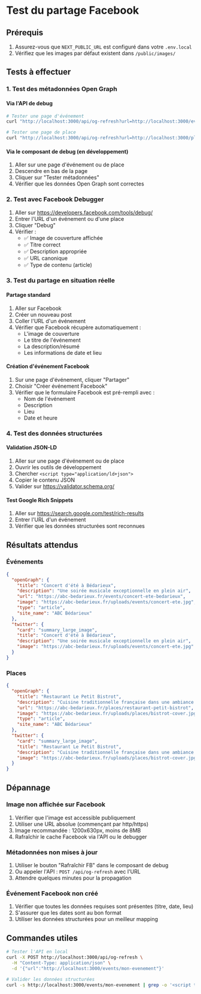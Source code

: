 # Test du partage Facebook

## Prérequis

1. Assurez-vous que `NEXT_PUBLIC_URL` est configuré dans votre `.env.local`
2. Vérifiez que les images par défaut existent dans `/public/images/`

## Tests à effectuer

### 1. Test des métadonnées Open Graph

#### Via l'API de debug

```bash
# Tester une page d'événement
curl "http://localhost:3000/api/og-refresh?url=http://localhost:3000/events/concert-ete-bedarieux"

# Tester une page de place
curl "http://localhost:3000/api/og-refresh?url=http://localhost:3000/places/restaurant-petit-bistrot"
```

#### Via le composant de debug (en développement)

1. Aller sur une page d'événement ou de place
2. Descendre en bas de la page
3. Cliquer sur "Tester métadonnées"
4. Vérifier que les données Open Graph sont correctes

### 2. Test avec Facebook Debugger

1. Aller sur https://developers.facebook.com/tools/debug/
2. Entrer l'URL d'un événement ou d'une place
3. Cliquer "Debug"
4. Vérifier :
   - ✅ Image de couverture affichée
   - ✅ Titre correct
   - ✅ Description appropriée
   - ✅ URL canonique
   - ✅ Type de contenu (article)

### 3. Test du partage en situation réelle

#### Partage standard

1. Aller sur Facebook
2. Créer un nouveau post
3. Coller l'URL d'un événement
4. Vérifier que Facebook récupère automatiquement :
   - L'image de couverture
   - Le titre de l'événement
   - La description/résumé
   - Les informations de date et lieu

#### Création d'événement Facebook

1. Sur une page d'événement, cliquer "Partager"
2. Choisir "Créer événement Facebook"
3. Vérifier que le formulaire Facebook est pré-rempli avec :
   - Nom de l'événement
   - Description
   - Lieu
   - Date et heure

### 4. Test des données structurées

#### Validation JSON-LD

1. Aller sur une page d'événement ou de place
2. Ouvrir les outils de développement
3. Chercher `<script type="application/ld+json">`
4. Copier le contenu JSON
5. Valider sur https://validator.schema.org/

#### Test Google Rich Snippets

1. Aller sur https://search.google.com/test/rich-results
2. Entrer l'URL d'un événement
3. Vérifier que les données structurées sont reconnues

## Résultats attendus

### Événements

```json
{
  "openGraph": {
    "title": "Concert d'été à Bédarieux",
    "description": "Une soirée musicale exceptionnelle en plein air",
    "url": "https://abc-bedarieux.fr/events/concert-ete-bedarieux",
    "image": "https://abc-bedarieux.fr/uploads/events/concert-ete.jpg",
    "type": "article",
    "site_name": "ABC Bédarieux"
  },
  "twitter": {
    "card": "summary_large_image",
    "title": "Concert d'été à Bédarieux",
    "description": "Une soirée musicale exceptionnelle en plein air",
    "image": "https://abc-bedarieux.fr/uploads/events/concert-ete.jpg"
  }
}
```

### Places

```json
{
  "openGraph": {
    "title": "Restaurant Le Petit Bistrot",
    "description": "Cuisine traditionnelle française dans une ambiance chaleureuse",
    "url": "https://abc-bedarieux.fr/places/restaurant-petit-bistrot",
    "image": "https://abc-bedarieux.fr/uploads/places/bistrot-cover.jpg",
    "type": "article",
    "site_name": "ABC Bédarieux"
  },
  "twitter": {
    "card": "summary_large_image",
    "title": "Restaurant Le Petit Bistrot",
    "description": "Cuisine traditionnelle française dans une ambiance chaleureuse",
    "image": "https://abc-bedarieux.fr/uploads/places/bistrot-cover.jpg"
  }
}
```

## Dépannage

### Image non affichée sur Facebook

1. Vérifier que l'image est accessible publiquement
2. Utiliser une URL absolue (commençant par http/https)
3. Image recommandée : 1200x630px, moins de 8MB
4. Rafraîchir le cache Facebook via l'API ou le debugger

### Métadonnées non mises à jour

1. Utiliser le bouton "Rafraîchir FB" dans le composant de debug
2. Ou appeler l'API : `POST /api/og-refresh` avec l'URL
3. Attendre quelques minutes pour la propagation

### Événement Facebook non créé

1. Vérifier que toutes les données requises sont présentes (titre, date, lieu)
2. S'assurer que les dates sont au bon format
3. Utiliser les données structurées pour un meilleur mapping

## Commandes utiles

```bash
# Tester l'API en local
curl -X POST http://localhost:3000/api/og-refresh \
  -H "Content-Type: application/json" \
  -d '{"url":"http://localhost:3000/events/mon-evenement"}'

# Valider les données structurées
curl -s http://localhost:3000/events/mon-evenement | grep -o '<script type="application/ld+json">.*</script>'
```